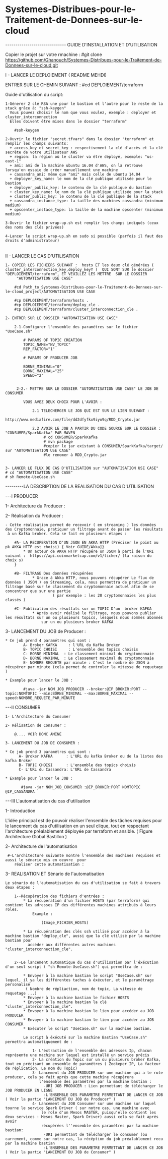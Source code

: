 # Systemes-Distribues-pour-le-Traitement-de-Donnees-sur-le-cloud

------------------------------ GUIDE D'INSTALLATION ET D'UTILISATION 

Copier le projet sur votre rmachine : 
#git clone https://github.com/Ghanouch/Systemes-Distribues-pour-le-Traitement-de-Donnees-sur-le-cloud.git


I - LANCER LE DEPLOIEMENT ( README MEHDI)

ENTRER SUR LE CHEMIN SUIVANT  : 
#cd DEPLOIEMENT/terraform

Guide d'utilisation du script:

	1-Génerer 2 clé RSA une pour le bastion et l'autre pour le reste de la stack grâce à: "ssh-keygen"
	  Vous pouvez choisir le nom que vous voulez, exemple : deployer et cluster_interconnection
	  Elles doivent être mises dans le dossier "terraform"

		#ssh-keygen

	2-Ouvrir le fichier "secret.tfvars" dans le dossier "terraform" et remplir les champs suivants:
	  + access_key et secret_key : respectivement la clé d'accès et la clé secrète de votre utilisateur AWS  
	  + region: la région où le cluster va être déployé, exemple: "us-east-1"
	  + ami: ami de la machine ubuntu 16.04 d'AWS, on la retrouve lorsqu'on essaie de créer manuellement une machine
	  + cassandra_ami: même que "ami" mais celle de ubuntu 14.04
	  + deployer_key_name: le nom de la clé publique utilisée pour le bastion
	  + deployer_public_key: le contenu de la clé publique du bastion
	  + cluster_key_name: le nom de la clé publique utilisée pour la stack
	  + cluster_public_key: le contenu de la clé publique de la stack
	  + cassandra_instance_type: la taille des machines cassandra (minimum medium)
	  + opscenter_instace_type: la taille de la machine opscenter (minimum medium)

	3-Ouvrir le fichier wrap-up.sh est remplir les champs indiqués (ceux des noms des clés privées)

	4-Lancer le script wrap-up.sh en sudo si possible (parfois il faut des droits d'administrateur)

######


II - LANCER LE CAS D'UTILISATION

	1- COPIER LES FICHIERS SUIVANT :  hosts ET les deux clé générées ( cluster_interconnection_key,deploy_keyY )  QUI SONT SUR le dossier "DEPLOIEMENT/terraform", ET VEUILLEZ LES METTRE  SUR LE DOSSIER
	     "AUTOMATISATION USE CASE"

		#cd Path_to_Systemes-Distribues-pour-le-Traitement-de-Donnees-sur-le-cloud_project/AUTOMATISATION USE CASE

		#cp DEPLOIEMENT/terraform/hosts .
		#cp DEPLOIEMENT/terraform/deploy_cle .
		#cp DEPLOIEMENT/terraform/cluster_interconnection_cle .

	2- ENTRER SUR LE DOSSIER "AUTOMATISATION USE CASE"

		2-1-Configurer l'ensemble des paramétres sur le fichier "UseCase.sh"

			# PARAMS OF TOPIC CREATION 
			TOPIC_NAME="NV_TOPIC"
			REP_FACTOR="1"

			# PARAMS OF PRODUCER JOB

			BORNE_MINIMAL="0"
			BORNE_MAXIMAL="25"
			SPEED="2"


		 2-2.- METTRE SUR LE DOSSIER "AUTOMATISATION USE CASE" LE JOB DE CONSUMER 

		 	VOUS AVEZ DEUX CHOIX POUR L'AVOIR : 

		 		2.1 TELECHERGER LE JOB QUI EST SUR LE LIEN SUIVANT :
		 			http://www.mediafire.com/file/dd2dfyfkx9iyo9q/RDD_Crypto.jar

		 		2.2 AVOIR LE JOB A PARTIR DU CODE SOURCE SUR LE DOSSIER : "CONSUMER/SparkKafka" PAR MAVEN 
			 		 # cd CONSUMER/SparkKafka
			 		 # mvn package 
			 		 #copier le jar existant à CONSUMER/SparkKafka/target/ sur "AUTOMATISATION USE CASE"
			 		 #le renomer à RDD_Crypto.jar


	3- LANCER LE FLUX DE CAS D'UTILISATION sur "AUTOMATISATION USE CASE"
	# cd "AUTOMATISATION USE CASE"
	# sh Remote-UseCase.sh


---------LA DESCRIPTION DE LA REALISATION DU CAS D'UTILISATION 

---I   PRODUCER  

  1- Architecture du Producer  :

  2- Réalisation du Producer   :  
		
 	- Cette réalisation permet de recevoir ( en streaming ) les données des Cryptomonnaie, pratiquer un filtrage avant de passer les résultats
 	 à un Kafka broker. Cela se fait en plusieurs étapes :

 	 	#A- LA RECUPERATION D'UN JSON EN AKKA HTTP (Préciser le point ou pk AKKA HTTP est choisi) { Voir GUIDE/Akka]}
	 		* Un acteur de AKKA HTTP récupére un JSON à parti de l'URI suivant :  https://api.coinmarketcap.com/v1/ticker/ (la raison du choix s)
 	 	}

	 	#B- FILTRAGE Des données récupérées
		 		* Grace à Akka HTTP, nous pouvons récupérer Le flux de données ( JSON ) en Streaming, cela, nous permettra de pratiquer un filtrage basé sur le classement du cryptomonnaie actuel afin de se concentrer que sur une partie
		 				 ( par exemple : les 20 cryptomonnaies les plus classés ) 
       	
       	#C- Publication des résultats sur un TOPIC D'un  broker KAFKA 
       			* Aprés avoir réalisé le filtrage, nous pouvons publier les résultats sur un ou plusieurs topics, lesquels nous sommes abonnés
       				sur un ou plusieurs broker KAFKA


  3- LANCEMENT DU JOB de Producer  :

  	* Ce job prend 4 paramétres qui sont : 
	 		A- Broker KAFKA     : l'URL du Kafka Broker
	 		B- TOPIC CHOISI     : L'ensemble des topics choisis 
	 		C- BORNE MINIMAL  : Le classement minimal du cryptomonnaie
	 		D- BORNE MAXIMAL  : Le classement maximal du cryptomonnaie
	 		E- NOMBRE REQUETE par minute : C'est le nombre de JSON à récupérer par minute (cela permet de controler la vitesse de requetage )

  	* Example pour lancer le JOB : 	

			#java -jar NOM_JOB_PRODUCER --broker:@IP_BROKER:PORT --topic:NOMTOPIC --min:BORNE_MINIMAL --max:BORNE_MAXIMAL --speed:NOMBRE_REQUETE_PAR_MINUTE


---II    CONSUMER 

	1- L'Architecture du Consumer 

	2- Rélisation de Consumer : 

		@.... VOIR DONC AMINE 

	3- LANCEMENT DU JOB DE CONSUMER : 

	* Ce job prend 3 paramétres qui sont : 
		  A- Broker KAFKA      : L'URL du kafka Broker ou de la listes des kafka Broker
		  B- TOPIC CHOISI      : L'ensemble des topics choisis
		  C- L'URL du Cassandra: L'URL de Cassandra

    * Example pour lancer le JOB : 	

	  	   #java -jar NOM_JOB_CONSUMER :@IP_BROKER:PORT NOMTOPIC @IP_CASSANDRA 



---III  L'automatisation du cas d'utilisation  

   1- Introduction 

 L'idée principal est de pouvoir réaliser l'ensemble des tâches requises pour le lancement du cas d'utilisation en un seul clique, tout 
 	en respectant l'architecture préalablement déployée par terraform et ansible. ( Figure Architecture Global Bastillon )


  2- Architecture de l'automatisation 

	 #-L'architecture suivante montre l'ensemble des machines requises et aussi le sénario mis en oeuvre  pour 
	 	réaliser cette automatisation :

  3- REALISATION ET Sénario de l'automatisation

	Le sénario de l'automatisation du cas d'utilisation se fait à travers deux étapes :

		1--Récupération des fichiers d'entrées :
		 	* La récupération d'un fichier HOSTS (par terraform) qui contient les adresses IP des différentes machines attribués à leurs roles.
		 		Example :

		 			(Image_FICHIER_HOSTS)

		 	* La récupération des clés ssh utilisé pour accéder à la machine bastian "deploy_cle", aussi que la clé utilisé par la machine bastian pour 
		 	  accéder aux différentes autres machines "cluster_interconnection_cle".


	 	2--Le lancement automatique du cas d'utilisation par l'éxécution d'un seul script ( "sh Remote-UseCase.sh") qui permettra de :

	 		* Envoyer à la machine bastian le script "UseCase.sh" sur lequel, il ya les différentes taches à éxécuter, et le paramétrage personalisé
	 		 ( Nombre de répliaction, nom de topic, La vitesse de requetage ...) 
	 		* Envoyer à la machine bastian le fichier HOSTS
	 		* Envoyer à la machine bastian la clé "cluster_interconnection_cle".
	 		* Envoyer à la machine bastian le lien pour accéder au JOB PRODUCER
	 		* Envoyer à la machine bastian le lien pour accéder au JOB CONSUMER
	 		* Exécuter le script "UseCase.sh" sur la machine bastian.

	 		Le script à éxécuté sur la machine Bastian "UseCase.sh" permettra automatiquement de :

	 			1- L'éxtraction de l'ensemble des adresses Ip, chacun représente une machine sur laquel est installé un service précis
	 			2- La création du Topic sur un ou plusieurs broker Kafka, tout en précisant un ensemble de paramétres ( Zookeper IP, La facteur de réplication, Le nom du Topic)	
	 			3- Lancement du JOB PRODUCER sur une machine qui a le role producer, cela se fait aprés que cette machine récupérera
	 			   l'ensemble des paramétres par la machine bastian :
	 			   	 -URI JOB PRODUCER : Lien permettant de télécharger le JOB PRODUCER EN LIGNE
	 			   	 -L'ENSEMBLE DES PARAMETRE PERMETTANT DE LANCER CE JOB ( Voir la partie "LANCEMENT DU JOB de Producer" )
	 			4- Lancement du JOB Consumer sur une machine sur laquel tourne le service Spark Driver ( sur notre cas, une machine avec 
	 				le role d'un Mesos MASTER, puisqu'elle contient les deux services : Mesos Master, Spark Driver) aussi cela se fait aprés avoir
	 				récupérées l''ensemble des paramétres par la machine bastian:
	 				 -URI permettant de télécharger le consumer (ou carrement, comme sur notre cas, la récéption du job préalablement recu par la machine bastian
	 				 -L'ENSEMBLE DES PARAMETRE PERMETTANT DE LANCER CE JOB ( Voir la partie "LANCEMENT DU JOB de Consumer" )






	
